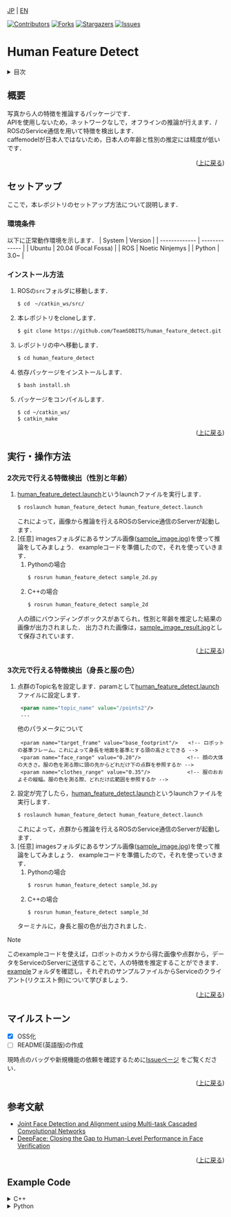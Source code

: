 <a name="readme-top"></a>

[JP](README.md) | [EN](README_en.md)

[![Contributors][contributors-shield]][contributors-url]
[![Forks][forks-shield]][forks-url]
[![Stargazers][stars-shield]][stars-url]
[![Issues][issues-shield]][issues-url]
<!-- [![MIT License][license-shield]][license-url] -->

# Human Feature Detect

<!-- 目次 -->
<details>
  <summary>目次</summary>
  <ol>
    <li>
      <a href="#概要">概要</a>
    </li>
    <li>
      <a href="#環境構築">環境構築</a>
      <ul>
        <li><a href="#環境条件">環境条件</a></li>
        <li><a href="#インストール方法">インストール方法</a></li>
      </ul>
    </li>
    <li><a href="#実行・操作方法">実行・操作方法</a></li>
    <li><a href="#マイルストーン">マイルストーン</a></li>
    <!-- <li><a href="#変更履歴">変更履歴</a></li> -->
    <!-- <li><a href="#contributing">Contributing</a></li> -->
    <!-- <li><a href="#license">License</a></li> -->
    <li><a href="#参考文献">参考文献</a></li>
  </ol>
</details>



<!-- レポジトリの概要 -->
## 概要

<!-- [![Product Name Screen Shot][product-screenshot]](https://example.com) -->

写真から人の特徴を推論するパッケージです．\
APIを使用しないため，ネットワークなしで，オフラインの推論が行えます．/
ROSのService通信を用いて特徴を検出します．\
caffemodelが日本人ではないため，日本人の年齢と性別の推定には精度が低いです．

<p align="right">(<a href="#readme-top">上に戻る</a>)</p>



<!-- セットアップ -->
## セットアップ
ここで，本レポジトリのセットアップ方法について説明します．

### 環境条件

以下に正常動作環境を示します．
| System  | Version |
| ------------- | ------------- |
| Ubuntu | 20.04 (Focal Fossa) |
| ROS | Noetic Ninjemys |
| Python | 3.0~ |

### インストール方法

1. ROSの`src`フォルダに移動します．
   ```sh
   $ cd　~/catkin_ws/src/
   ```
2. 本レポジトリをcloneします．
   ```sh
   $ git clone https://github.com/TeamSOBITS/human_feature_detect.git
   ```
3. レポジトリの中へ移動します．
   ```sh
   $ cd human_feature_detect
   ```
4. 依存パッケージをインストールします．
   ```sh
   $ bash install.sh
   ```
5. パッケージをコンパイルします．
   ```sh
   $ cd ~/catkin_ws/
   $ catkin_make
   ```

<p align="right">(<a href="#readme-top">上に戻る</a>)</p>



<!-- 実行・操作方法 -->
## 実行・操作方法
### 2次元で行える特徴検出（性別と年齢）
<!-- デモの実行方法やスクリーンショットがあるとわかりやすくなるでしょう -->
1. [human_feature_detect.launch](/launch/human_feature_detect.launch)というlaunchファイルを実行します．
    ```sh
    $ roslaunch human_feature_detect human_feature_detect.launch
    ```
    これによって，画像から推論を行えるROSのService通信のServerが起動します．
2. [任意] imagesフォルダにあるサンプル画像([sample_image.jpg](/images/sample_image.jpg))を使って推論をしてみましょう．
    exampleコードを準備したので，それを使っていきます．
   1. Pythonの場合
        ```sh
        $ rosrun human_feature_detect sample_2d.py
        ```
   2. C++の場合
        ```sh
        $ rosrun human_feature_detect sample_2d
        ```
    人の顔にバウンディングボックスがあてられ，性別と年齢を推定した結果の画像が出力されました．
    出力された画像は，[sample_image_result.jpg](/images/sample_image_result.jpg)として保存されています．

<p align="right">(<a href="#readme-top">上に戻る</a>)</p>

### 3次元で行える特徴検出（身長と服の色）
1. 点群のTopic名を設定します．paramとして[human_feature_detect.launch](/launch/human_feature_detect.launch)ファイルに設定します．
   ```xml
    <param name="topic_name" value="/points2"/>
    ...
   ```
   他のパラメータについて
   ```
    <param name="target_frame" value="base_footprint"/>　　<!-- ロボットの基準フレーム。これによって身長を地面を基準とする頭の高さとできる -->
    <param name="face_range" value="0.20"/>               <!-- 顔の大体の大きさ。服の色を測る際に頭の先からどれだけ下の点群を参照するか -->
    <param name="clothes_range" value="0.35"/>            <!-- 服のおおよその縦幅。服の色を測る際、どれだけ広範囲を参照するか -->
   ```
2. 設定が完了したら，[human_feature_detect.launch](/launch/human_feature_detect.launch)というlaunchファイルを実行します．
    ```sh
    $ roslaunch human_feature_detect human_feature_detect.launch
    ```
    これによって，点群から推論を行えるROSのService通信のServerが起動します．
3. [任意] imagesフォルダにあるサンプル画像([sample_image.jpg](/images/sample_image.jpg))を使って推論をしてみましょう．
    exampleコードを準備したので，それを使っていきます．
   1. Pythonの場合
        ```sh
        $ rosrun human_feature_detect sample_3d.py
        ```
   2. C++の場合
        ```sh
        $ rosrun human_feature_detect sample_3d
        ```
    ターミナルに，身長と服の色が出力されました．

> [!NOTE]
> このexampleコードを使えば，ロボットのカメラから得た画像や点群から，データをServiceのServerに送信することで，人の特徴を推定することができます．\
> [example](/example/)フォルダを確認し，それぞれのサンプルファイルからServiceのクライアント(リクエスト側)について学びましょう．

<p align="right">(<a href="#readme-top">上に戻る</a>)</p>



<!-- マイルストーン -->
## マイルストーン

- [x] OSS化
- [ ] README(英語版)の作成

現時点のバッグや新規機能の依頼を確認するために[Issueページ](issues-url) をご覧ください．

<p align="right">(<a href="#readme-top">上に戻る</a>)</p>


<!-- 変更履歴 -->
<!-- ## 変更履歴

- 2.0: 代表的なタイトル
  - 詳細 1
  - 詳細 2
  - 詳細 3
- 1.1: 代表的なタイトル
  - 詳細 1
  - 詳細 2
  - 詳細 3
- 1.0: 代表的なタイトル
  - 詳細 1
  - 詳細 2
  - 詳細 3 -->

<!-- CONTRIBUTING -->
<!-- ## Contributing

Contributions are what make the open source community such an amazing place to learn, inspire, and create. Any contributions you make are **greatly appreciated**.

If you have a suggestion that would make this better, please fork the repo and create a pull request. You can also simply open an issue with the tag "enhancement".
Don't forget to give the project a star! Thanks again!

1. Fork the Project
2. Create your Feature Branch (`git checkout -b feature/AmazingFeature`)
3. Commit your Changes (`git commit -m 'Add some AmazingFeature'`)
4. Push to the Branch (`git push origin feature/AmazingFeature`)
5. Open a Pull Request

<p align="right">(<a href="#readme-top">上に戻る</a>)</p> -->



<!-- LICENSE -->
<!-- ## License

Distributed under the MIT License. See `LICENSE.txt` for more information.

<p align="right">(<a href="#readme-top">上に戻る</a>)</p> -->



<!-- 参考文献 -->
## 参考文献

* [Joint Face Detection and Alignment using Multi-task Cascaded Convolutional Networks](https://arxiv.org/abs/1604.02878)
* [DeepFace: Closing the Gap to Human-Level Performance in Face Verification](https://www.cs.toronto.edu/~ranzato/publications/taigman_cvpr14.pdf)

<p align="right">(<a href="#readme-top">上に戻る</a>)</p>

<!-- MARKDOWN LINKS & IMAGES -->
<!-- https://www.markdownguide.org/basic-syntax/#reference-style-links -->
[contributors-shield]: https://img.shields.io/github/contributors/TeamSOBITS/human_feature_detect.svg?style=for-the-badge
[contributors-url]: https://github.com/TeamSOBITS/human_feature_detect/graphs/contributors
[forks-shield]: https://img.shields.io/github/forks/TeamSOBITS/human_feature_detect.svg?style=for-the-badge
[forks-url]: https://github.com/TeamSOBITS/human_feature_detect/network/members
[stars-shield]: https://img.shields.io/github/stars/TeamSOBITS/human_feature_detect.svg?style=for-the-badge
[stars-url]: https://github.com/TeamSOBITS/human_feature_detect/stargazers
[issues-shield]: https://img.shields.io/github/issues/TeamSOBITS/human_feature_detect.svg?style=for-the-badge
[issues-url]: https://github.com/TeamSOBITS/human_feature_detect/issues
[license-shield]: https://img.shields.io/github/license/TeamSOBITS/human_feature_detect.svg?style=for-the-badge
[license-url]: LICENSE


## Example Code
<details><summary>C++</summary>

## C++
```cpp
#include <stdio.h>
#include <ros/ros.h>
#include <cstdlib>
#include <opencv2/opencv.hpp>
#include <opencv2/highgui/highgui.hpp>
#include <cv_bridge/cv_bridge.h>
#include <vector>
#include <string>
#include <iostream>
#include <sensor_msgs/Image.h>
#include <human_feature_detect/Features.h>

int main(int argc, char** argv) {
    ros::init(argc, argv, "human_feature_detect_sample_2d");
    std::string home_path = getenv("HOME"); // ここにターミナルのhomeディレクトリまでのパスが代入  ex) home_path = "/home/sobits"

    // 写真をopencvで読み込む。home_path + catkin_ws以降の写真ホルダーまでのパスを入力
    std::string picture_file_path = home_path + "/catkin_ws/src/human_feature_detect/images/sample_image.jpg";
    cv::Mat picture = cv::imread(picture_file_path);
    ros::spinOnce();
    cv_bridge::CvImage cv_image;

    // 写真の型(BGR型)から、ROSで通信を行える型(sensor_msgs/Image型)に変換する
    cv_image.encoding = sensor_msgs::image_encodings::BGR8;
    cv_image.image = picture;

    // 特徴(年齢と性別)を取得してくれるServiceのサーバーが立ち上がったら接続される定義をする
    ros::NodeHandle nh;
    ros::ServiceClient service = nh.serviceClient<human_feature_detect::Features>("/human_feature_detect/features");

    // サーバーに送信するデータを作成する
    human_feature_detect::Features srv;
    srv.request.input_image = *cv_image.toImageMsg();

    // サーバーが立ち上がったらROSのメッセージにした写真をサーバーに送信
    while (ros::ok()) {
        if (service.call(srv)) break;
        else {
            ros::spinOnce();
            continue;
        }
    }

    // 返答されたデータから、テキストで出力する(例)
    printf("検出された人数は%ld人です。\n\n",srv.response.features.size());
    for (int i=0; i<srv.response.features.size(); i++) {
        printf("%d人目の人は、性別は%sで、\n", (i+1), srv.response.features[i].sex.c_str());
        printf("年齢は%d歳から%d歳くらいです。\n\n", srv.response.features[i].age_lower, srv.response.features[i].age_uper);
    }

    // 返答されたデータから、画像を出力する方法
    // 返答されたROSのメッセージの型(sensor_msgs/Image型)から写真の型(BGR型)に変換する。
    cv_bridge::CvImageConstPtr cv_ptr = cv_bridge::toCvCopy(srv.response.result_image, sensor_msgs::image_encodings::BGR8);
    cv::Mat output_image = cv_ptr->image;
    for (int i=0; i<4; i++) picture_file_path.pop_back();
    cv::imwrite(picture_file_path + "_result.jpg", output_image);
    cv::imshow("result_image", output_image);
    cv::waitKey(100);
    ros::spinOnce();
    ros::spin();
    return 0;
}
```

<p align="right">(<a href="#readme-top">上に戻る</a>)</p>

</details>

<details><summary>Python</summary>

## Python

```python
#!/usr/bin/env python3
import rospy
from os.path import expanduser
import cv2
from cv_bridge import CvBridge
from sensor_msgs.msg import Image
from human_feature_detect.srv import Features

def main():
    rospy.init_node("human_feature_detect_sample_2d")
    home_path = expanduser("~") # ここにターミナルのhomeディレクトリまでのパスが代入  ex) home_path = "/home/sobits"

    # 写真をopencvで読み込む。home_path + catkin_ws以降の写真ホルダーまでのパスを入力
    picture_file_path = home_path + "/catkin_ws/src/human_feature_detect/images/sample_image.jpg"
    picture = cv2.imread(picture_file_path)
    bridge = CvBridge()

    # 写真の型(BGR型)から、ROSで通信を行える型(sensor_msgs/Image型)に変換する
    image_msg = bridge.cv2_to_imgmsg(picture, encoding="bgr8")

    # 特徴(年齢と性別)を取得してくれるServiceのサーバーが立ち上がるまで待つ
    rospy.wait_for_service("/human_feature_detect/features")
    # サーバーが立ち上がったらこちら側でクライアントとして定義する
    service = rospy.ServiceProxy("/human_feature_detect/features", Features)

    # ROSのメッセージにした写真をサーバーに送信。返答結果はresponseに代入される
    response = service(image_msg)

    # 返答されたデータから、テキストで出力する(例)
    print("検出された人数は" + str(len(response.features)) + "人です。\n")
    for i in range(len(response.features)):
        print(str(i+1) + "人目の人は、性別は" + str(response.features[i].sex) + "で、")
        print("年齢は" + str(response.features[i].age_lower) + "歳から" + str(response.features[i].age_uper) + "歳くらいです。\n")
    
    # 返答されたデータから、画像を出力する方法
    # 返答されたROSのメッセージの型(sensor_msgs/Image型)から写真の型(BGR型)に変換する。
    output_image = bridge.imgmsg_to_cv2(response.result_image, desired_encoding="bgr8")
    # 写真が保存されていたところに、バウンディングボックスをつけた返答画像も保存する。
    cv2.imwrite(picture_file_path[:-4] + "_result.jpg", output_image)
    # 画像を表示
    cv2.imshow("result_image", output_image)
    cv2.waitKey(0)
    rospy.spin()

if __name__ == '__main__':
    main()
```

<p align="right">(<a href="#readme-top">上に戻る</a>)</p>

</details>
